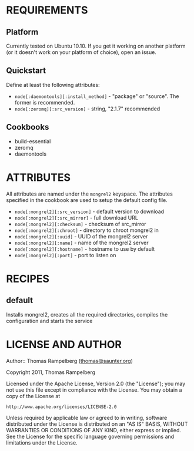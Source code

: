 REQUIREMENTS
============

Platform
--------

Currently tested on Ubuntu 10.10. If you get it working on another platform (or
it doesn't work on your platform of choice), open an issue.

Quickstart
----------

Define at least the following attributes:

* `node[:daemontools][:install_method]` - "package" or "source". The former is recommended.
* `node[:zeromq][:src_version]` - string, "2.1.7" recommended


Cookbooks
---------

- build-essential
- zeromq
- daemontools

ATTRIBUTES
==========

All attributes are named under the `mongrel2` keyspace. The attributes
specified in the cookbook are used to setup the default config file.

* `node[:mongrel2][:src_version]` - default version to download
* `node[:mongrel2][:src_mirror]` - full download URL
* `node[:mongrel2][:checksum]` - checksum of src_mirror
* `node[:mongrel2][:chroot]` - directory to chroot mongrel2 in
* `node[:mongrel2][:uuid]` - UUID of the mongrel2 server
* `node[:mongrel2][:name]` - name of the mongrel2 server
* `node[:mongrel2][:hostname]` - hostname to use by default
* `node[:mongrel2][:port]` - port to listen on

RECIPES
=======

default
-------

Installs mongrel2, creates all the required directories, compiles the
configuration and starts the service

LICENSE AND AUTHOR
==================

Author:: Thomas Rampelberg (<thomas@saunter.org>)

Copyright 2011, Thomas Rampelberg

Licensed under the Apache License, Version 2.0 (the "License");
you may not use this file except in compliance with the License.
You may obtain a copy of the License at

    http://www.apache.org/licenses/LICENSE-2.0

Unless required by applicable law or agreed to in writing, software
distributed under the License is distributed on an "AS IS" BASIS,
WITHOUT WARRANTIES OR CONDITIONS OF ANY KIND, either express or implied.
See the License for the specific language governing permissions and
limitations under the License.


